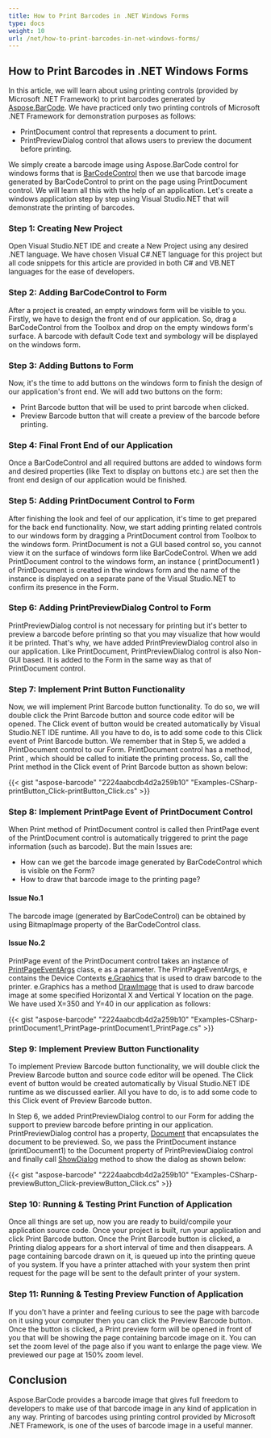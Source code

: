 ```yaml
---
title: How to Print Barcodes in .NET Windows Forms
type: docs
weight: 10
url: /net/how-to-print-barcodes-in-net-windows-forms/
---
```


## **How to Print Barcodes in .NET Windows Forms**
In this article, we will learn about using printing controls (provided by Microsoft .NET Framework) to print barcodes generated by [Aspose.BarCode](https://products.aspose.com/barcode/net). We have practiced only two printing controls of Microsoft .NET Framework for demonstration purposes as follows:

- PrintDocument control that represents a document to print.
- PrintPreviewDialog control that allows users to preview the document before printing.

We simply create a barcode image using Aspose.BarCode control for windows forms that is [BarCodeControl](https://apireference.aspose.com/barcode/net/aspose.barcode.windows.forms/barcodecontrol) then we use that barcode image generated by BarCodeControl to print on the page using PrintDocument control. We will learn all this with the help of an application. Let's create a windows application step by step using Visual Studio.NET that will demonstrate the printing of barcodes.
### **Step 1: Creating New Project**
Open Visual Studio.NET IDE and create a New Project using any desired .NET language. We have chosen Visual C#.NET language for this project but all code snippets for this article are provided in both C# and VB.NET languages for the ease of developers.
### **Step 2: Adding BarCodeControl to Form**
After a project is created, an empty windows form will be visible to you. Firstly, we have to design the front end of our application. So, drag a BarCodeControl from the Toolbox and drop on the empty windows form's surface. A barcode with default Code text and symbology will be displayed on the windows form.
### **Step 3: Adding Buttons to Form**
Now, it's the time to add buttons on the windows form to finish the design of our application's front end. We will add two buttons on the form:

- Print Barcode button that will be used to print barcode when clicked.
- Preview Barcode button that will create a preview of the barcode before printing.
### **Step 4: Final Front End of our Application**
Once a BarCodeControl and all required buttons are added to windows form and desired properties (like Text to display on buttons etc.) are set then the front end design of our application would be finished.
### **Step 5: Adding PrintDocument Control to Form**
After finishing the look and feel of our application, it's time to get prepared for the back end functionality. Now, we start adding printing related controls to our windows form by dragging a PrintDocument control from Toolbox to the windows form. PrintDocument is not a GUI based control so, you cannot view it on the surface of windows form like BarCodeControl. When we add PrintDocument control to the windows form, an instance ( printDocument1 ) of PrintDocument is created in the windows form and the name of the instance is displayed on a separate pane of the Visual Studio.NET to confirm its presence in the Form.
### **Step 6: Adding PrintPreviewDialog Control to Form**
PrintPreviewDialog control is not necessary for printing but it's better to preview a barcode before printing so that you may visualize that how would it be printed. That's why, we have added PrintPreviewDialog control also in our application. Like PrintDocument, PrintPreviewDialog control is also Non-GUI based. It is added to the Form in the same way as that of PrintDocument control.
### **Step 7: Implement Print Button Functionality**
Now, we will implement Print Barcode button functionality. To do so, we will double click the Print Barcode button and source code editor will be opened. The Click event of button would be created automatically by Visual Studio.NET IDE runtime. All you have to do, is to add some code to this Click event of Print Barcode button. We remember that in Step 5, we added a PrintDocument control to our Form. PrintDocument control has a method, Print , which should be called to initiate the printing process. So, call the Print method in the Click event of Print Barcode button as shown below:

{{< gist "aspose-barcode" "2224aabcdb4d2a259b10" "Examples-CSharp-printButton_Click-printButton_Click.cs" >}}
### **Step 8: Implement PrintPage Event of PrintDocument Control**
When Print method of PrintDocument control is called then PrintPage event of the PrintDocument control is automatically triggered to print the page information (such as barcode). But the main Issues are:

- How can we get the barcode image generated by BarCodeControl which is visible on the Form?
- How to draw that barcode image to the printing page?
#### **Issue No.1**
The barcode image (generated by BarCodeControl) can be obtained by using BitmapImage property of the BarCodeControl class.
#### **Issue No.2**
PrintPage event of the PrintDocument control takes an instance of [PrintPageEventArgs](http://msdn.microsoft.com/library/en-us/cpref/html/frlrfsystemdrawingprintingprintpageeventargsclasstopic.asp) class, e as a parameter. The PrintPageEventArgs, e contains the Device Contexts [e.Graphics](http://msdn.microsoft.com/library/en-us/cpref/html/frlrfsystemdrawingprintingprintpageeventargsclassgraphicstopic.asp) that is used to draw barcode to the printer. e.Graphics has a method [DrawImage](http://msdn.microsoft.com/library/en-us/cpref/html/frlrfsystemdrawinggraphicsclassdrawimagetopic.asp) that is used to draw barcode image at some specified Horizontal X and Vertical Y location on the page. We have used X=350 and Y=40 in our application as follows:

{{< gist "aspose-barcode" "2224aabcdb4d2a259b10" "Examples-CSharp-printDocument1_PrintPage-printDocument1_PrintPage.cs" >}}
### **Step 9: Implement Preview Button Functionality**
To implement Preview Barcode button functionality, we will double click the Preview Barcode button and source code editor will be opened. The Click event of button would be created automatically by Visual Studio.NET IDE runtime as we discussed earlier. All you have to do, is to add some code to this Click event of Preview Barcode button.

In Step 6, we added PrintPreviewDialog control to our Form for adding the support to preview barcode before printing in our application. PrintPreviewDialog control has a property, [Document](http://msdn.microsoft.com/library/en-us/cpref/html/frlrfsystemwindowsformsprintpreviewdialogclassdocumenttopic.asp) that encapsulates the document to be previewed. So, we pass the PrintDocument instance (printDocument1) to the Document property of PrintPreviewDialog control and finally call [ShowDialog](http://msdn.microsoft.com/library/en-us/cpref/html/frlrfsystemwindowsformsformclassshowdialogtopic.asp) method to show the dialog as shown below:

{{< gist "aspose-barcode" "2224aabcdb4d2a259b10" "Examples-CSharp-previewButton_Click-previewButton_Click.cs" >}}
### **Step 10: Running & Testing Print Function of Application**
Once all things are set up, now you are ready to build/compile your application source code. Once your project is built, run your application and click Print Barcode button. Once the Print Barcode button is clicked, a Printing dialog appears for a short interval of time and then disappears. A page containing barcode drawn on it, is queued up into the printing queue of you system. If you have a printer attached with your system then print request for the page will be sent to the default printer of your system.
### **Step 11: Running & Testing Preview Function of Application**
If you don't have a printer and feeling curious to see the page with barcode on it using your computer then you can click the Preview Barcode button. Once the button is clicked, a Print preview form will be opened in front of you that will be showing the page containing barcode image on it. You can set the zoom level of the page also if you want to enlarge the page view. We previewed our page at 150% zoom level.
## **Conclusion**
Aspose.BarCode provides a barcode image that gives full freedom to developers to make use of that barcode image in any kind of application in any way. Printing of barcodes using printing control provided by Microsoft .NET Framework, is one of the uses of barcode image in a useful manner.
